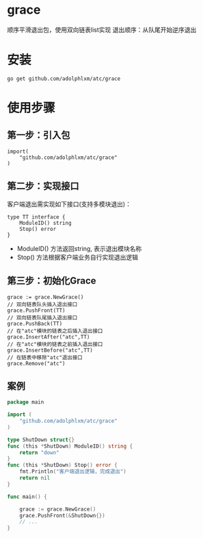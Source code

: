 # grace

顺序平滑退出包，使用双向链表list实现
退出顺序：从队尾开始逆序退出

# 安装

    go get github.com/adolphlxm/atc/grace
   
# 使用步骤
## 第一步：引入包
    
    import(
        "github.com/adolphlxm/atc/grace"
    )
    
## 第二步：实现接口

客户端退出需实现如下接口(支持多模块退出)：

    type TT interface {
    	ModuleID() string
    	Stop() error
    }

 * ModuleID() 方法返回string, 表示退出模块名称
 * Stop() 方法根据客户端业务自行实现退出逻辑


## 第三步：初始化Grace

    grace := grace.NewGrace()
    // 双向链表队头插入退出接口
    grace.PushFront(TT)
    // 双向链表队尾插入退出接口
    grace.PushBack(TT)
    // 在"atc"模块的链表之后插入退出接口
    grace.InsertAfter("atc",TT)
    // 在"atc"模块的链表之前插入退出接口
    grace.InsertBefore("atc",TT)
    // 在链表中移除"atc"退出接口
    grace.Remove("atc")
    
## 案例

```go
package main

import (
    "github.com/adolphlxm/atc/grace"
)

type ShutDown struct{}
func (this *ShutDown) ModuleID() string {
    return "down"
}
func (this *ShutDown) Stop() error {
    fmt.Println("客户端退出逻辑，完成退出")
    return nil
}

func main() {

    grace := grace.NewGrace()
    grace.PushFront(&ShutDown{})
    // ...
}

```